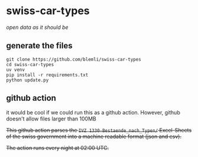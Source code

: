 # swiss-car-types

*open data as it should be*



## generate the files

```
git clone https://github.com/blemli/swiss-car-types
cd swiss-car-types
uv venv 
pip install -r requirements.txt
python update.py
```



## github action

it would be cool if we could run this as a github action. However, github doesn't allow files larger than 100MB

~~This github action parses the `IVZ 1330-Bestaende_nach_Typen/` Excel-Sheets of the swiss government into a machine readable format (json and csv).~~

~~The action runs every night at 02:00 UTC.~~

